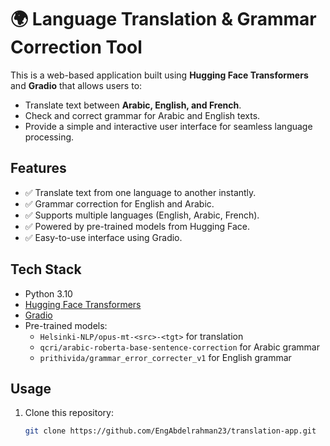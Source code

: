 # 🌍 Language Translation & Grammar Correction Tool

This is a web-based application built using **Hugging Face Transformers** and **Gradio** that allows users to:

- Translate text between **Arabic, English, and French**.
- Check and correct grammar for Arabic and English texts.
- Provide a simple and interactive user interface for seamless language processing.

## Features

- ✅ Translate text from one language to another instantly.
- ✅ Grammar correction for English and Arabic.
- ✅ Supports multiple languages (English, Arabic, French).
- ✅ Powered by pre-trained models from Hugging Face.
- ✅ Easy-to-use interface using Gradio.

## Tech Stack

- Python 3.10
- [Hugging Face Transformers](https://huggingface.co/transformers/)
- [Gradio](https://gradio.app/)
- Pre-trained models:
  - `Helsinki-NLP/opus-mt-<src>-<tgt>` for translation
  - `qcri/arabic-roberta-base-sentence-correction` for Arabic grammar
  - `prithivida/grammar_error_correcter_v1` for English grammar

## Usage

1. Clone this repository:
   ```bash
   git clone https://github.com/EngAbdelrahman23/translation-app.git


